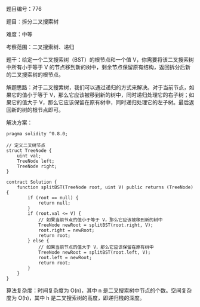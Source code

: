 题目编号：776

题目：拆分二叉搜索树

难度：中等

考察范围：二叉搜索树、递归

题干：给定一个二叉搜索树（BST）的根节点和一个值 V，你需要将该二叉搜索树中所有小于等于 V 的节点移到新的树中，剩余节点保留原有结构，返回拆分后新的二叉搜索树的根节点。

解题思路：对于二叉搜索树，我们可以通过递归的方式来解决。对于当前节点，如果它的值小于等于 V，那么它应该被移到新的树中，同时递归处理它的右子树；如果它的值大于 V，那么它应该保留在原有树中，同时递归处理它的左子树。最后返回新的树的根节点即可。

解决方案：

```
pragma solidity ^0.8.0;

// 定义二叉树节点
struct TreeNode {
    uint val;
    TreeNode left;
    TreeNode right;
}

contract Solution {
    function splitBST(TreeNode root, uint V) public returns (TreeNode) {
        if (root == null) {
            return null;
        }
        if (root.val <= V) {
            // 如果当前节点的值小于等于 V，那么它应该被移到新的树中
            TreeNode newRoot = splitBST(root.right, V);
            root.right = newRoot;
            return root;
        } else {
            // 如果当前节点的值大于 V，那么它应该保留在原有树中
            TreeNode newRoot = splitBST(root.left, V);
            root.left = newRoot;
            return root;
        }
    }
}
```

算法复杂度：时间复杂度为 O(n)，其中 n 是二叉搜索树中节点的个数。空间复杂度为 O(h)，其中 h 是二叉搜索树的高度，即递归栈的深度。
